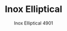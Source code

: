---
designer: Pedrali R&D
description: "Inox%20is%20a%20simple%20and%20functional%20table%2C%20defined%20by%20a%20geometry%20that%20makes%20it%20suitable%20for%20different%20contexts.%20Table%20with%20stainless%20steel%20elliptical%20base%2C%20column%20and%20cover%20base.%20Elliptical%20top%20available%20in%20different%20sizes%20and%20finishes."
image_primary: img/Inox_4901_01_zoom.jpg
image_secondary: img/Inox_4901_02_zoom.jpg
manufacturer: Pedrali
href: https://www.pedrali.it/en/products/catalog/Table-INOX-4901/
subtitle: Inox Elliptical 4901
title: Inox Elliptical
image_thumb: img/Inox_4901_cover.jpg
tags: 
  - pedrali
  - central-base-tables
category: central-base-tables
slug: /manufacturers/pedrali/central-base-tables/pedrali-r-d-inox-elliptical
---